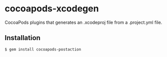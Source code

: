 # cocoapods-xcodegen

CocoaPods plugins that generates an .xcodeproj file from a .project.yml file.

## Installation

    $ gem install cocoapods-postaction

